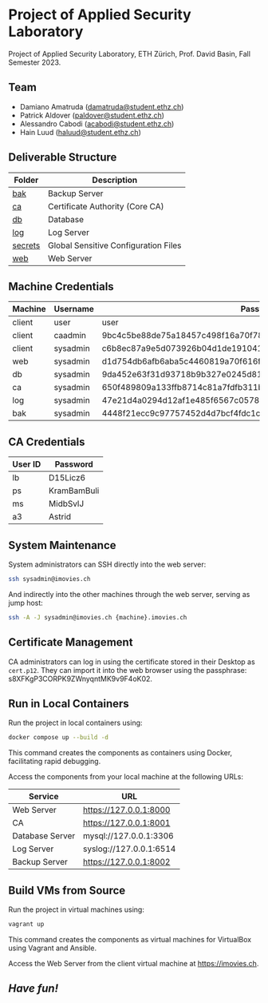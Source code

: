 # Project of Applied Security Laboratory

Project of Applied Security Laboratory, ETH Zürich, Prof. David Basin, Fall Semester 2023.

## Team

- Damiano Amatruda (<damatruda@student.ethz.ch>)
- Patrick Aldover (<paldover@student.ethz.ch>)
- Alessandro Cabodi (<acabodi@student.ethz.ch>)
- Hain Luud (<haluud@student.ethz.ch>)

## Deliverable Structure

| Folder | Description |
|---|---|
| [bak](./bak) | Backup Server |
| [ca](./ca) | Certificate Authority (Core CA) |
| [db](./db) | Database |
| [log](./log) | Log Server |
| [secrets](./secrets) | Global Sensitive Configuration Files |
| [web](./web) | Web Server |

## Machine Credentials

| Machine | Username | Password |
|---|---|---|
| client | user | user |
| client | caadmin | 9bc4c5be88de75a18457c498f16a70f7881ab58ca770c449acd8f3a861e71d7e |
| client | sysadmin | c6b8ec87a9e5d073926b04d1de191041edbf88ead01b585aa944540fb506557f |
| web | sysadmin | d1d754db6afb6aba5c4460819a70f616f4aadcf93e2bc8750cb4f057aac7481a |
| db | sysadmin | 9da452e63f31d93718b9b327e0245d81cd704574b39a22fa3b0c1a0b79c2fc6c |
| ca | sysadmin | 650f489809a133ffb8714c81a7fdfb311bea40a4bf628f015b72290ef516b73f |
| log | sysadmin | 47e21d4a0294d12af1e485f6567c05782a00140933d684014e01e6bdfd8c7ae4 |
| bak | sysadmin | 4448f21ecc9c97757452d4d7bcf4fdc1cb24662b3d474a3ff4d7ba9d5487ac69 |

## CA Credentials

| User ID | Password |
|---|---|
| lb | D15Licz6 |
| ps | KramBamBuli |
| ms | MidbSvlJ |
| a3 | Astrid |

## System Maintenance

System administrators can SSH directly into the web server:

```bash
ssh sysadmin@imovies.ch
```

And indirectly into the other machines through the web server, serving as jump host:

```bash
ssh -A -J sysadmin@imovies.ch {machine}.imovies.ch
```

## Certificate Management

CA administrators can log in using the certificate stored in their Desktop as `cert.p12`. They can import it into the web browser using the passphrase: s8XFKgP3CORPK9ZWnyqntMK9v9F4oK02.

## Run in Local Containers

Run the project in local containers using:

```bash
docker compose up --build -d
```

This command creates the components as containers using Docker, facilitating rapid debugging.

Access the components from your local machine at the following URLs:

| Service | URL |
|---|---|
| Web Server | <https://127.0.0.1:8000> |
| CA | <https://127.0.0.1:8001> |
| Database Server | mysql://127.0.0.1:3306 |
| Log Server | syslog://127.0.0.1:6514 |
| Backup Server | <https://127.0.0.1:8002> |

## Build VMs from Source

Run the project in virtual machines using:

```bash
vagrant up
```

This command creates the components as virtual machines for VirtualBox using Vagrant and Ansible.

Access the Web Server from the client virtual machine at <https://imovies.ch>.

## *Have fun!*
